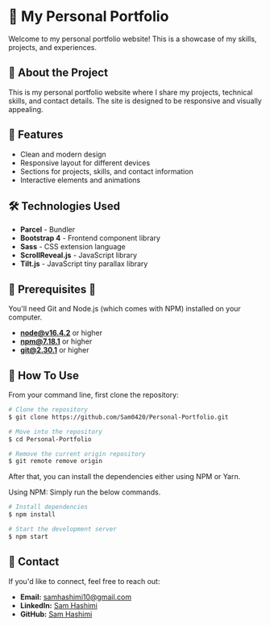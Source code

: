 # 📌 My Personal Portfolio

Welcome to my personal portfolio website! This is a showcase of my skills, projects, and experiences.

## 🚀 About the Project

This is my personal portfolio website where I share my projects, technical skills, and contact details. The site is designed to be responsive and visually appealing.

## 🎨 Features

- Clean and modern design
- Responsive layout for different devices
- Sections for projects, skills, and contact information
- Interactive elements and animations

## 🛠️ Technologies Used

- **Parcel** - Bundler  
- **Bootstrap 4** - Frontend component library  
- **Sass** - CSS extension language  
- **ScrollReveal.js** - JavaScript library  
- **Tilt.js** - JavaScript tiny parallax library  

## 📝 Prerequisites 📝

You'll need Git and Node.js (which comes with NPM) installed on your computer.

- **node@v16.4.2** or higher  
- **npm@7.18.1** or higher  
- **git@2.30.1** or higher  

## 🔧 How To Use

From your command line, first clone the repository:

```bash
# Clone the repository
$ git clone https://github.com/Sam0420/Personal-Portfolio.git

# Move into the repository
$ cd Personal-Portfolio

# Remove the current origin repository
$ git remote remove origin
```

After that, you can install the dependencies either using NPM or Yarn.

Using NPM: Simply run the below commands.

```bash
# Install dependencies
$ npm install

# Start the development server
$ npm start
```

## 💌 Contact

If you'd like to connect, feel free to reach out:

- **Email:** samhashimi10@gmail.com
- **LinkedIn:** [Sam Hashimi](https://www.linkedin.com/in/sam-hashimi-222699231/)  
- **GitHub:** [Sam Hashimi](https://github.com/Sam0420)  



